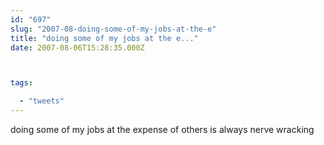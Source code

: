 ```yaml
---
id: "697"
slug: "2007-08-doing-some-of-my-jobs-at-the-e"
title: "doing some of my jobs at the e..."
date: 2007-08-06T15:28:35.000Z



tags:

  - "tweets"
---
```

<div class="sqs-html-content">
  <p>doing some of my jobs at the expense of others is always nerve wracking</p>
</div>
